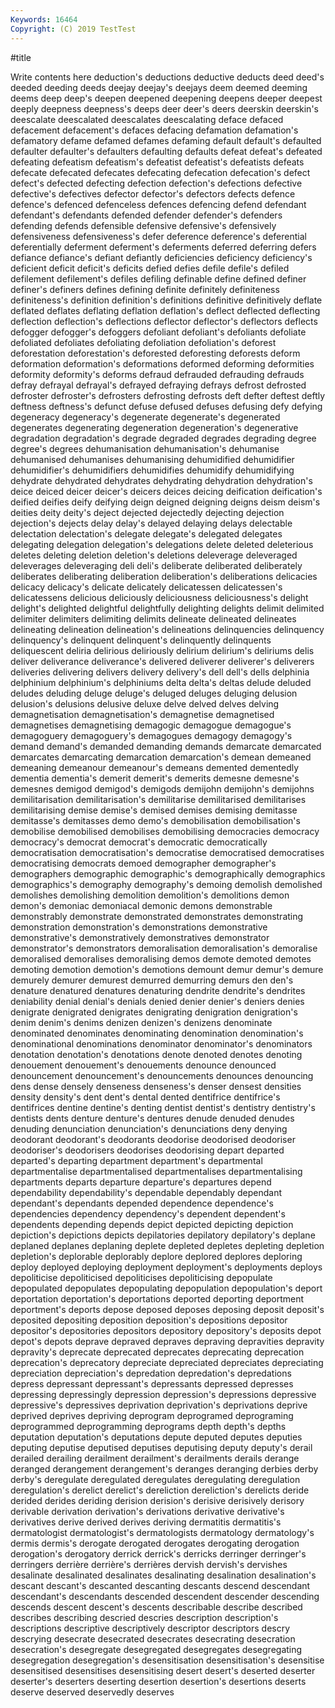 ```yaml
---
Keywords: 16464
Copyright: (C) 2019 TestTest
---
```


#title

Write contents here
deduction's deductions deductive deducts deed deed's deeded deeding deeds deejay
deejay's deejays deem deemed deeming deems deep deep's deepen deepened
deepening deepens deeper deepest deeply deepness deepness's deeps deer deer's
deers deerskin deerskin's deescalate deescalated deescalates deescalating deface defaced defacement
defacement's defaces defacing defamation defamation's defamatory defame defamed defames defaming
default default's defaulted defaulter defaulter's defaulters defaulting defaults defeat defeat's
defeated defeating defeatism defeatism's defeatist defeatist's defeatists defeats defecate defecated
defecates defecating defecation defecation's defect defect's defected defecting defection defection's
defections defective defective's defectives defector defector's defectors defects defence defence's
defenced defenceless defences defencing defend defendant defendant's defendants defended defender
defender's defenders defending defends defensible defensive defensive's defensively defensiveness defensiveness's
defer deference deference's deferential deferentially deferment deferment's deferments deferred deferring
defers defiance defiance's defiant defiantly deficiencies deficiency deficiency's deficient deficit
deficit's deficits defied defies defile defile's defiled defilement defilement's defiles
defiling definable define defined definer definer's definers defines defining definite
definitely definiteness definiteness's definition definition's definitions definitive definitively deflate deflated
deflates deflating deflation deflation's deflect deflected deflecting deflection deflection's deflections
deflector deflector's deflectors deflects defogger defogger's defoggers defoliant defoliant's defoliants
defoliate defoliated defoliates defoliating defoliation defoliation's deforest deforestation deforestation's deforested
deforesting deforests deform deformation deformation's deformations deformed deforming deformities deformity
deformity's deforms defraud defrauded defrauding defrauds defray defrayal defrayal's defrayed
defraying defrays defrost defrosted defroster defroster's defrosters defrosting defrosts deft
defter deftest deftly deftness deftness's defunct defuse defused defuses defusing
defy defying degeneracy degeneracy's degenerate degenerate's degenerated degenerates degenerating degeneration
degeneration's degenerative degradation degradation's degrade degraded degrades degrading degree degree's
degrees dehumanisation dehumanisation's dehumanise dehumanised dehumanises dehumanising dehumidified dehumidifier dehumidifier's
dehumidifiers dehumidifies dehumidify dehumidifying dehydrate dehydrated dehydrates dehydrating dehydration dehydration's
deice deiced deicer deicer's deicers deices deicing deification deification's deified
deifies deify deifying deign deigned deigning deigns deism deism's deities
deity deity's deject dejected dejectedly dejecting dejection dejection's dejects delay
delay's delayed delaying delays delectable delectation delectation's delegate delegate's delegated
delegates delegating delegation delegation's delegations delete deleted deleterious deletes deleting
deletion deletion's deletions deleverage deleveraged deleverages deleveraging deli deli's deliberate
deliberated deliberately deliberates deliberating deliberation deliberation's deliberations delicacies delicacy delicacy's
delicate delicately delicatessen delicatessen's delicatessens delicious deliciously deliciousness deliciousness's delight
delight's delighted delightful delightfully delighting delights delimit delimited delimiter delimiters
delimiting delimits delineate delineated delineates delineating delineation delineation's delineations delinquencies
delinquency delinquency's delinquent delinquent's delinquently delinquents deliquescent deliria delirious deliriously
delirium delirium's deliriums delis deliver deliverance deliverance's delivered deliverer deliverer's
deliverers deliveries delivering delivers delivery delivery's dell dell's dells delphinia
delphinium delphinium's delphiniums delta delta's deltas delude deluded deludes deluding
deluge deluge's deluged deluges deluging delusion delusion's delusions delusive deluxe
delve delved delves delving demagnetisation demagnetisation's demagnetise demagnetised demagnetises demagnetising
demagogic demagogue demagogue's demagoguery demagoguery's demagogues demagogy demagogy's demand demand's
demanded demanding demands demarcate demarcated demarcates demarcating demarcation demarcation's demean
demeaned demeaning demeanour demeanour's demeans demented dementedly dementia dementia's demerit
demerit's demerits demesne demesne's demesnes demigod demigod's demigods demijohn demijohn's
demijohns demilitarisation demilitarisation's demilitarise demilitarised demilitarises demilitarising demise demise's demised
demises demising demitasse demitasse's demitasses demo demo's demobilisation demobilisation's demobilise
demobilised demobilises demobilising democracies democracy democracy's democrat democrat's democratic democratically
democratisation democratisation's democratise democratised democratises democratising democrats demoed demographer demographer's
demographers demographic demographic's demographically demographics demographics's demography demography's demoing demolish
demolished demolishes demolishing demolition demolition's demolitions demon demon's demoniac demoniacal
demonic demons demonstrable demonstrably demonstrate demonstrated demonstrates demonstrating demonstration demonstration's
demonstrations demonstrative demonstrative's demonstratively demonstratives demonstrator demonstrator's demonstrators demoralisation demoralisation's
demoralise demoralised demoralises demoralising demos demote demoted demotes demoting demotion
demotion's demotions demount demur demur's demure demurely demurer demurest demurred
demurring demurs den den's denature denatured denatures denaturing dendrite dendrite's
dendrites deniability denial denial's denials denied denier denier's deniers denies
denigrate denigrated denigrates denigrating denigration denigration's denim denim's denims denizen
denizen's denizens denominate denominated denominates denominating denomination denomination's denominational denominations
denominator denominator's denominators denotation denotation's denotations denote denoted denotes denoting
denouement denouement's denouements denounce denounced denouncement denouncement's denouncements denounces denouncing
dens dense densely denseness denseness's denser densest densities density density's
dent dent's dental dented dentifrice dentifrice's dentifrices dentine dentine's denting
dentist dentist's dentistry dentistry's dentists dents denture denture's dentures denude
denuded denudes denuding denunciation denunciation's denunciations deny denying deodorant deodorant's
deodorants deodorise deodorised deodoriser deodoriser's deodorisers deodorises deodorising depart departed
departed's departing department department's departmental departmentalise departmentalised departmentalises departmentalising departments
departs departure departure's departures depend dependability dependability's dependable dependably dependant
dependant's dependants depended dependence dependence's dependencies dependency dependency's dependent dependent's
dependents depending depends depict depicted depicting depiction depiction's depictions depicts
depilatories depilatory depilatory's deplane deplaned deplanes deplaning deplete depleted depletes
depleting depletion depletion's deplorable deplorably deplore deplored deplores deploring deploy
deployed deploying deployment deployment's deployments deploys depoliticise depoliticised depoliticises depoliticising
depopulate depopulated depopulates depopulating depopulation depopulation's deport deportation deportation's deportations
deported deporting deportment deportment's deports depose deposed deposes deposing deposit
deposit's deposited depositing deposition deposition's depositions depositor depositor's depositories depositors
depository depository's deposits depot depot's depots deprave depraved depraves depraving
depravities depravity depravity's deprecate deprecated deprecates deprecating deprecation deprecation's deprecatory
depreciate depreciated depreciates depreciating depreciation depreciation's depredation depredation's depredations depress
depressant depressant's depressants depressed depresses depressing depressingly depression depression's depressions
depressive depressive's depressives deprivation deprivation's deprivations deprive deprived deprives depriving
deprogram deprogramed deprograming deprogrammed deprogramming deprograms depth depth's depths deputation
deputation's deputations depute deputed deputes deputies deputing deputise deputised deputises
deputising deputy deputy's derail derailed derailing derailment derailment's derailments derails
derange deranged derangement derangement's deranges deranging derbies derby derby's deregulate
deregulated deregulates deregulating deregulation deregulation's derelict derelict's dereliction dereliction's derelicts
deride derided derides deriding derision derision's derisive derisively derisory derivable
derivation derivation's derivations derivative derivative's derivatives derive derived derives deriving
dermatitis dermatitis's dermatologist dermatologist's dermatologists dermatology dermatology's dermis dermis's derogate
derogated derogates derogating derogation derogation's derogatory derrick derrick's derricks derringer
derringer's derringers derrière derrière's derrières dervish dervish's dervishes desalinate desalinated
desalinates desalinating desalination desalination's descant descant's descanted descanting descants descend
descendant descendant's descendants descended descendent descender descending descends descent descent's
descents describable describe described describes describing descried descries description description's
descriptions descriptive descriptively descriptor descriptors descry descrying desecrate desecrated desecrates
desecrating desecration desecration's desegregate desegregated desegregates desegregating desegregation desegregation's desensitisation
desensitisation's desensitise desensitised desensitises desensitising desert desert's deserted deserter deserter's
deserters deserting desertion desertion's desertions deserts deserve deserved deservedly deserves
